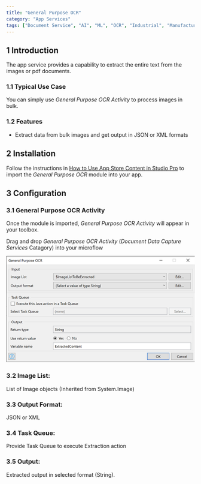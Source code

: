 ```yaml
---
title: "General Purpose OCR"
category: "App Services"
tags: ["Document Service", "AI", "ML", "OCR", "Industrial", "Manufacturing"]
---
```


## 1 Introduction
The app service provides a capability to extract the entire text from the images or pdf documents.

### 1.1 Typical Use Case
You can simply use _General Purpose OCR Activity_ to process images in bulk. 

### 1.2 Features
* Extract data from bulk images and get output in JSON or XML formats

## 2 Installation

Follow the instructions in [How to Use App Store Content in Studio Pro](../general/app-store-content) to import the _General Purpose OCR_ module into your app.

## 3 Configuration

### 3.1 General Purpose OCR Activity
Once the module is imported, _General Purpose OCR Activity_ will appear in your toolbox.

Drag and drop _General Purpose OCR Activity_ (_Document Data Capture Services_ Catagory) into your microflow

![gpo-activity](attachments/general-purpose-ocr/gpo-activity.png)

### 3.2 Image List: 
List of Image objects (Inherited from System.Image)

### 3.3 Output Format: 
JSON or XML

### 3.4 Task Queue: 
Provide Task Queue to execute Extraction action

### 3.5 Output:
Extracted output in selected format (String).
